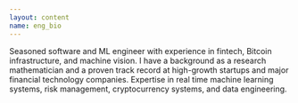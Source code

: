 ```yaml
---
layout: content
name: eng_bio
---
```

Seasoned software and ML engineer with experience in fintech, Bitcoin infrastructure, and machine vision. I have a background as a research mathematician and a proven track record at high-growth startups and major financial technology companies. Expertise in real time machine learning systems, risk management, cryptocurrency systems, and data engineering.